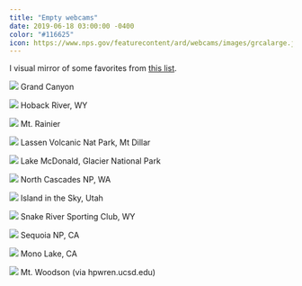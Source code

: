 ```yaml
---
title: "Empty webcams"
date: 2019-06-18 03:00:00 -0400
color: "#116625"
icon: https://www.nps.gov/featurecontent/ard/webcams/images/grcalarge.jpg
---
```


I visual mirror of some favorites from [this list](http://netcam-viewer.appspot.com/Print?id=102845922780616856945).

![](https://www.nps.gov/featurecontent/ard/webcams/images/grcalarge.jpg)
Grand Canyon

![](https://copyrighted.seejh.com/hoback/hoback.jpg?rand=1522081283211)
Hoback River, WY

<!-- ![](https://www.ucolick.org/main/science/images/cam1.jpg)
Mt. Lick Observatory -->

![](https://www.nps.gov/webcams-mora/mountain.jpg)
Mt. Rainier

<!-- ![](http://www.katkam.ca/pic.aspx)
Vancouver, BC -->

![](https://www.nps.gov/webcams-lavo/kyvc_webcam1.jpg)
Lassen Volcanic Nat Park, Mt Dillar

![](https://www.nps.gov/webcams-glac/mcdcam2.jpg)
Lake McDonald, Glacier National Park

![](https://www.nps.gov/featurecontent/ard/webcams/images/nocalarge.jpg)
North Cascades NP, WA

![](http://eldesierto.org/Isky.jpg)
Island in the Sky, Utah

![](https://copyrighted.seejh.com/srsccabin/srsccabin.jpg)
Snake River Sporting Club, WY

<!-- ![](http://www.astro.ucla.edu/~obs/images/towercam.jpg)
Mt. Wilson observatory (UCLA) -->

![](https://www.nps.gov/featurecontent/ard/webcams/images/sekilarge.jpg)
Sequoia NP, CA

![](http://www.monolake.org/livedata/camtwo.jpg)
Mono Lake, CA

<!-- ![](http://jeffg.duckdns.org/motion/cam-foscam.php)
Frink Backyard Cam -->

![](http://hpwren.ucsd.edu/cameras/L/wc-e-mobo-c.jpg)
Mt. Woodson (via hpwren.ucsd.edu)

<!-- ![](http://webcam.locogringo.com/akumal/netcam-0.jpg)
Akumal Beach, Quintana Roo, Mexico -->

<!-- ---

![](https://dsx.weather.com/util/image/map/acttemp_1280x720.jpg)
Weather, US Temps

![](https://dsx.weather.com/util/image/map/WEB_Current_Weather_Map_1280x720.jpg)
Weather, US Storms

![](http://radar.weather.gov/ridge/Conus/RadarImg/northeast.gif)
Radar, Northeast

![](http://radar.weather.gov/ridge/Conus/RadarImg/pacsouthwest.gif)
Radar, Pacific Southwest

![](http://images.intellicast.com/WxImages/Radar/usa.gif)
Radar US -->

